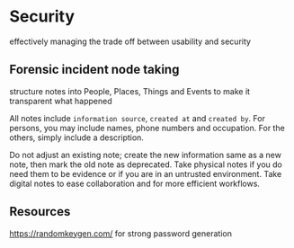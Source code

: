 # Security

effectively managing the trade off between usability and security

## Forensic incident node taking

structure notes into People, Places, Things and Events to make it transparent what happened

All notes include `information source`, `created at` and `created by`. For persons, you may include names, phone numbers and occupation. For the others, simply include a description.

Do not adjust an existing note; create the new information same as a new note, then mark the old note as deprecated. Take physical notes if you do need them to be evidence or if you are in an untrusted environment. Take digital notes to ease collaboration and for more efficient workflows.

## Resources

https://randomkeygen.com/ for strong password generation  
